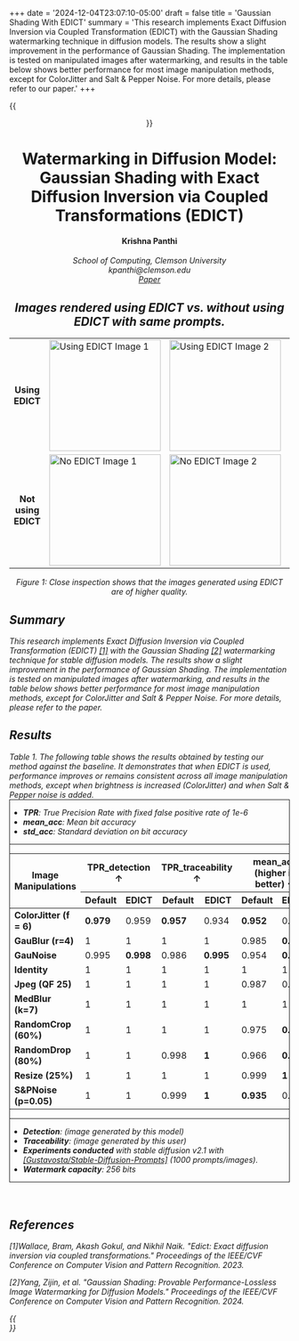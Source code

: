 +++
date = '2024-12-04T23:07:10-05:00'
draft = false
title = 'Gaussian Shading With EDICT'
summary = 'This research implements Exact Diffusion Inversion via Coupled Transformation (EDICT) with the Gaussian Shading watermarking technique in diffusion models. The results show a slight improvement in the performance of Gaussian Shading. The implementation is tested on manipulated images after watermarking, and results in the table below shows better performance for most image manipulation methods, except for ColorJitter and Salt & Pepper Noise. For more details, please refer to our paper.'
+++

{{<center>}}

<div>
<h1>Watermarking in Diffusion Model: Gaussian Shading with Exact Diffusion Inversion via Coupled Transformations (EDICT)</h1>
<h4>Krishna Panthi </h4>
<i>School of Computing, Clemson University<i>
<br>
<i>kpanthi@clemson.edu</i>
</div>
<div class="paper">
<a class="paper-link" href="/pdfs/Gaussian_Shading_with_EDICT.pdf">Paper</a>

</div>

<h2>Images rendered using EDICT vs. without using EDICT with same prompts.</h2>
<div style="text-align: center;">
  <table>
  <tr>
      <td style="text-align: center;"><b>Using EDICT</b></td>
      <td><img src="/images/projects/edict/image_edict_0.jpg" alt="Using EDICT Image 1" width="200"></td>
      <td><img src="/images/projects/edict/image_edict_1.jpg" alt="Using EDICT Image 2" width="200"></td>
      <td><img src="/images/projects/edict/image_edict_2.jpg" alt="Using EDICT Image 3" width="200"></td>
      <td><img src="/images/projects/edict/image_edict_3.jpg" alt="Using EDICT Image 4" width="200"></td>
      <td><img src="/images/projects/edict/image_edict_4.jpg" alt="Using EDICT Image 5" width="200"></td>
    </tr>
    <tr>
      <td style="text-align: center;"><b>Not using EDICT</b></td>
      <td><img src="/images/projects/edict/image_0.jpg" alt="No EDICT Image 1" width="200"></td>
      <td><img src="/images/projects/edict/image_1.jpg" alt="No EDICT Image 2" width="200"></td>
      <td><img src="/images/projects/edict/image_2.jpg" alt="No EDICT Image 3" width="200"></td>
      <td><img src="/images/projects/edict/image_3.jpg" alt="No EDICT Image 3" width="200"></td>
      <td><img src="/images/projects/edict/image_4.jpg" alt="No EDICT Image 3" width="200"></td>
    </tr>
  </table>
  <i>Figure 1: Close inspection shows that the images generated using EDICT are of higher quality.</i>
</div>

<div style="text-align:left">
<h2> Summary </h2>

This research implements Exact Diffusion Inversion via Coupled Transformation (EDICT) <a class="better" href="#ref1">[1]</a> with the Gaussian Shading <a class="better" href="#ref2">[2]</a> watermarking technique for stable diffusion models. The results show a slight improvement in the performance of Gaussian Shading. The implementation is tested on manipulated images after watermarking, and results in the table below shows better performance for most image manipulation methods, except for ColorJitter and Salt & Pepper Noise. For more details, please refer to the paper.

<div>

<h2> Results </h2>
<i>Table 1. The following table shows the results obtained by testing our method against the baseline. It demonstrates that when EDICT is used, performance improves or remains consistent across all image manipulation methods, except when brightness is increased (ColorJitter) and when Salt & Pepper noise is added.</i>
<div style="border: 1px solid">

<ul style="text-align:left">
<li>
<b>TPR</b>: True Precision Rate with fixed false positive rate of 1e-6

</li>
<li>
<b>mean_acc</b>:  Mean bit accuracy

</li>

<li>
<b>std_acc</b>: Standard deviation on bit accuracy

</li>
</ul>
<hr>
<table width=100% color=white>
  <thead>
    <tr>
      <th rowspan="2">Image Manipulations </th>
      <th colspan="2">TPR_detection &uarr;</th>
      <th colspan="2">TPR_traceability &uarr;</th>
      <th colspan="2">mean_acc (higher is better) &uarr;</th>
      <th colspan="2">std_acc (smaller is better) &darr;</th>
    </tr>
    <tr>
      <th>Default</th>
      <th>EDICT</th>
      <th>Default</th>
      <th>EDICT</th>
      <th>Default</th>
      <th>EDICT</th>
      <th>Default</th>
      <th>EDICT</th>
    </tr>
  </thead>
  <tbody>
    <tr>
      <td><b>ColorJitter (f = 6)</b></td>
      <td><b class='better'>0.979</b></td>
      <td>0.959</td>
      <td><b class='better'>0.957</b></td>
      <td>0.934</td>
      <td><b class='better'>0.952</b></td>
      <td>0.939</td>
      <td><b class='better'>0.092</b></td>
      <td>0.107</td>
    </tr>
    <tr>
      <td><b>GauBlur (r=4)</b></td>
      <td>1</td>
      <td>1</td>
      <td>1</td>
      <td>1</td>
      <td>0.985</td>
      <td><b class='better'>0.988</b></td>
      <td>0.020</td>
      <td><b class='better'>0.015</b></td>
    </tr>
    <tr>
      <td><b>GauNoise</b></td>
      <td>0.995</td>
      <td><b class='better'>0.998</b></td>
      <td>0.986</td>
      <td><b class='better'>0.995</b></td>
      <td>0.954</td>
      <td><b class='better'>0.971</b></td>
      <td>0.070</td>
      <td><b class='better'>0.053</b></td>
    </tr>
    <tr>
      <td><b>Identity</b></td>
      <td>1</td>
      <td>1</td>
      <td>1</td>
      <td>1</td>
      <td>1</td>
      <td>1</td>
      <td>0.0</td>
      <td>0.0</td>
    </tr>
    <tr>
      <td><b>Jpeg (QF 25)</b></td>
      <td>1</td>
      <td>1</td>
      <td>1</td>
      <td>1</td>
      <td>0.987</td>
      <td>0.987</td>
      <td class='better'>0.031</td>
      <td>0.032</td>
    </tr>
    <tr>
      <td><b>MedBlur (k=7)</b></td>
      <td>1</td>
      <td>1</td>
      <td>1</td>
      <td>1</td>
      <td>1</td>
      <td>1</td>
      <td>0.005</td>
      <td><b class='better'>0.002</b></td>
    </tr>
    <tr>
      <td><b>RandomCrop (60%)</b></td>
      <td>1</td>
      <td>1</td>
      <td>1</td>
      <td>1</td>
      <td>0.975</td>
      <td><b class='better'>0.976</b></td>
      <td>0.017</td>
      <td><b class='better'>0.013</b></td>
    </tr>
    <tr>
      <td><b>RandomDrop (80%)</b></td>
      <td>1</td>
      <td>1</td>
      <td>0.998</td>
      <td><b class='better'>1</b></td>
      <td>0.966</td>
      <td><b class='better'>0.969</b></td>
      <td>0.029</td>
      <td><b class='better'>0.013</b></td>
    </tr>
    <tr>
      <td><b>Resize (25%)</b></td>
      <td>1</td>
      <td>1</td>
      <td>1</td>
      <td>1</td>
      <td>0.999</td>
      <td><b class='better'>1</b></td>
      <td>0.010</td>
      <td><b class='better'>0.003</b></td>
    </tr>
    <tr>
      <td><b>S&PNoise (p=0.05)</b></td>
      <td>1</td>
      <td>1</td>
      <td>0.999</td>
      <td><b class='better'>1</b></td>
      <td><b class='better'>0.935</b></td>
      <td>0.934</td>
      <td>0.071</td>
      <td><b class='better'>0.067</b></td>
    </tr>
  </tbody>
</table>
<hr>
<ul style="text-align:left">
<li>
<b>Detection</b>: (image generated by this model)
</li>
<li>
<b>Traceability</b>: (image generated by this user)
</li>
<li>
<b>Experiments conducted</b> with stable diffusion v2.1 with <a class="better" href="https://github.com/Gustavosta/Stable-Diffusion-Prompts">[Gustavosta/Stable-Diffusion-Prompts]<a> (1000 prompts/images).
</li>
<li>
<b>Watermark capacity</b>: 256 bits
</li>
</ul>
</div>



<div style="text-align: left; margin-top: 4rem;">
<h2>References</h2>
<p id="ref1">[1]Wallace, Bram, Akash Gokul, and Nikhil Naik. "Edict: Exact diffusion inversion via coupled transformations." Proceedings of the IEEE/CVF Conference on Computer Vision and Pattern Recognition. 2023.
</p>
<p id="ref2">[2]Yang, Zijin, et al. "Gaussian Shading: Provable Performance-Lossless Image Watermarking for Diffusion Models." Proceedings of the IEEE/CVF Conference on Computer Vision and Pattern Recognition. 2024.
</p>
<div>
{{</center>}}
